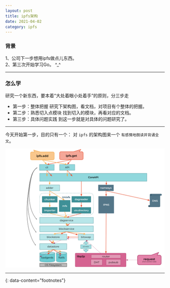```yaml
---
layout: post
title: ipfs架构
date: 2021-04-02
category: ipfs
---
```


### 背景
1、公司下一步想用ipfs做点儿东西。  
2、第三次开始学习Go。 ^_^

*** 

### 怎么学
研究一个新东西，要本着“大处着眼小处着手”的原则，分三步走
* 第一步：整体把握
研究下架构图，看文档，对项目有个整体的把握。 
* 第二步：熟悉切入点模块 
找到切入的模块，再看对应的文档。
* 第三步：具体问题实践
到这一步就是对具体的问题研究了。  

***

今天开始第一步，目的只有一个： 对 `ipfs` 的架构图来一个 `有感情地朗读并背诵全文`。

![image](https://raw.githubusercontent.com/zTgx/zTgx.github.io/master/_images/2021/04/ipfs-infra.png)

---
{: data-content="footnotes"}

[^1]: [docs](https://docs.ipfs.io/) .   
[^2]: [go-ipfs](https://github.com/ipfs/go-ipfs) . 
